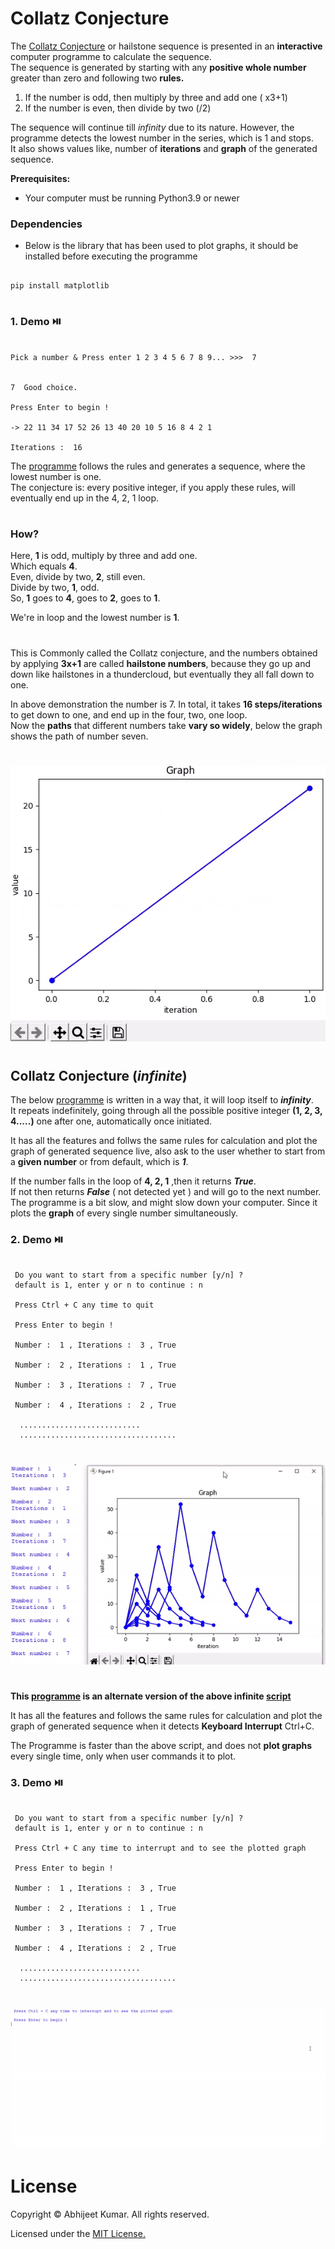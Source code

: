 # Collatz Conjecture
The [Collatz Conjecture](https://en.m.wikipedia.org/wiki/Collatz_conjecture) or hailstone sequence is presented in an **interactive** computer programme to calculate the sequence.</br> 
The sequence is generated by starting with any **positive whole number** greater than zero and following two **rules.**
1. If the number is odd, then multiply by three and add one ( x3+1)
2. If the number is even, then divide by two (/2)

The sequence will continue till *infinity* due to its nature. However, the programme detects the lowest number in the series, which is 1 and stops.</br>
It also shows values like, number of **iterations** and **graph** of the generated sequence.</br>

**Prerequisites:**
* Your computer must be running Python3.9 or newer

### Dependencies
* Below is the library that has been used to plot graphs, it should be installed before executing the programme
```

pip install matplotlib

```
#

### 1. Demo ⏯️

```

Pick a number & Press enter 1 2 3 4 5 6 7 8 9... >>>  7


7  Good choice.

Press Enter to begin !

-> 22 11 34 17 52 26 13 40 20 10 5 16 8 4 2 1

Iterations :  16

```


The [programme](scripts/main.py) follows the rules and generates a sequence, where the lowest number is one.</br>
The conjecture is: every positive integer, if you apply these rules, will eventually end up in the 4, 2, 1 loop.
#
### How?

Here, **1** is odd, multiply by three and add one.</br>
Which equals **4**.</br>
Even, divide by two, **2**, still even.</br>
Divide by two, **1**, odd.</br>
So, **1** goes to **4**, goes to **2**, goes to **1**.</br>

We're in loop and the lowest number is **1**.</br>
#

This is Commonly called the Collatz conjecture, and the numbers obtained by applying **3x+1** are called **hailstone numbers**, because  they go up and down like hailstones in a thundercloud, but eventually they all fall down to one.</br>


In above demonstration the number is 7. In total, it takes **16 steps/iterations** to get down to one, and end up in the four, two, one loop.</br>
 Now the **paths** that different numbers take **vary so widely**, below the graph shows the path of number seven.

#
![Plotted graph](graphs/collatz-github.gif)
#


## Collatz Conjecture (_infinite_)

The below [programme](scripts/infinite_live_main.py) is written in a way that, it will loop itself to ***infinity***.</br>
It repeats indefinitely, going through all the possible positive integer **(1, 2, 3, 4.....)** one after one, automatically once initiated.</br>

It has all the features and follws the same rules for calculation and plot the graph of generated sequence live, also ask to the user whether to start from a **given number** or from default, which is ***1***.</br>

If the number falls in the loop of **4, 2, 1** ,then it returns ***True***.</br>
If not then returns ***False*** ( not detected yet ) and will go to the next number.</br>
The programme is a bit slow, and might slow down your computer.
Since it plots the **graph** of every single number simultaneously.

### 2. Demo ⏯️
```

 Do you want to start from a specific number [y/n] ?
 default is 1, enter y or n to continue : n
 
 Press Ctrl + C any time to quit 

 Press Enter to begin ! 

 Number :  1 , Iterations :  3 , True  

 Number :  2 , Iterations :  1 , True  

 Number :  3 , Iterations :  7 , True  

 Number :  4 , Iterations :  2 , True  

  ...........................
  ...................................
```
#
![Plotted graph](graphs/collatz-infinite-github.gif)
#

**This [programme](scripts/infinite_main.py) is an alternate version of the above infinite [script](scripts/infinite_live_main.py)** 

It has all the features and follows the same rules for calculation and plot the graph of 
generated sequence when it detects **Keyboard Interrupt** Ctrl+C.</br>

The  Programme  is faster than the above script, and does not **plot graphs** every single time, only when user commands it to plot.

### 3. Demo ⏯️
```

 Do you want to start from a specific number [y/n] ?
 default is 1, enter y or n to continue : n
 
 Press Ctrl + C any time to interrupt and to see the plotted graph  

 Press Enter to begin ! 

 Number :  1 , Iterations :  3 , True  

 Number :  2 , Iterations :  1 , True  

 Number :  3 , Iterations :  7 , True  

 Number :  4 , Iterations :  2 , True  

  ...........................
  ...................................
```
#
![Plotted graph](graphs/collatz-infinite2-github.gif)
#


# License

Copyright © Abhijeet Kumar. All rights reserved.

Licensed under the [MIT License.](LICENSE) 
